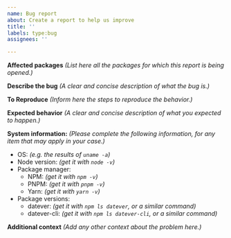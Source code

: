 ```yaml
---
name: Bug report
about: Create a report to help us improve
title: ''
labels: type:bug
assignees: ''

---
```


**Affected packages**
_(List here all the packages for which this report is being opened.)_

**Describe the bug**
_(A clear and concise description of what the bug is.)_

**To Reproduce**
_(Inform here the steps to reproduce the behavior.)_

**Expected behavior**
_(A clear and concise description of what you expected to happen.)_

**System information:**
_(Please complete the following information, for any item that may apply in your case.)_
 - OS: _(e.g. the results of `uname -a`)_
 - Node version: _(get it with `node -v`)_
 - Package manager:
   - NPM: _(get it with `npm -v`)_
   - PNPM: _(get it with `pnpm -v`)_
   - Yarn: _(get it with `yarn -v`)_
 - Package versions:
   - datever: _(get it with `npm ls datever`, or a similar command)_
   - datever-cli: _(get it with `npm ls datever-cli`, or a similar command)_

**Additional context**
_(Add any other context about the problem here.)_
